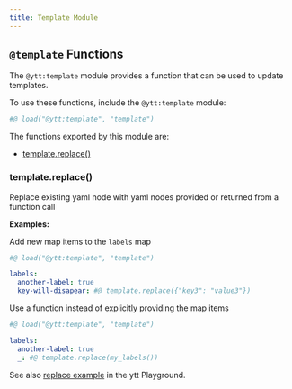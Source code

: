 ```yaml
---
title: Template Module
---
```


## `@template` Functions

The `@ytt:template` module provides a function that can be used to update templates.

To use these functions, include the `@ytt:template` module:

```python
#@ load("@ytt:template", "template")
```

The functions exported by this module are:
- [template.replace()](#templatereplace)

### template.replace()
Replace existing yaml node with
  yaml nodes provided or returned from a function call


**Examples:**

Add new map items to the `labels` map
```yaml
#@ load("@ytt:template", "template")

labels:
  another-label: true
  key-will-disapear: #@ template.replace({"key3": "value3"})
```


Use a function instead of explicitly providing the map items
```yaml
#@ load("@ytt:template", "template")

labels:
  another-label: true
  _: #@ template.replace(my_labels())
```


See also [replace example](https://carvel.dev/ytt/#example:example-replace) in the ytt Playground.
